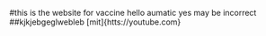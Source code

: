 #this is the website for vaccine
hello aumatic yes may be incorrect
##kjkjebgeglwebleb
[mit]{htts://youtube.com}